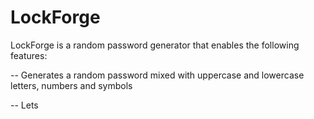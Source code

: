 # LockForge
 LockForge is a random password generator that enables the following features:

 -- Generates a random password mixed with uppercase and lowercase letters, numbers and symbols

 -- Lets 
